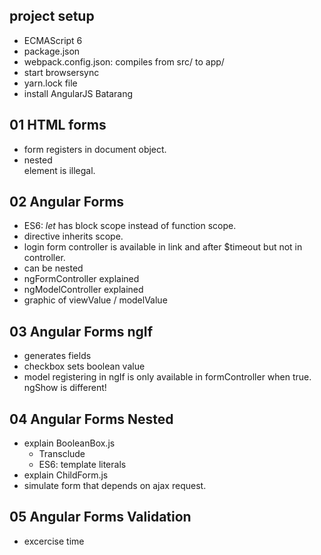 ## project setup
* ECMAScript 6
* package.json
* webpack.config.json: compiles from src/ to app/
* start browsersync
* yarn.lock file
* install AngularJS Batarang

## 01 HTML forms
* form registers in document object.
* nested <form> element is illegal.
 
## 02 Angular Forms
* ES6: _let_ has block scope instead of function scope.
* directive inherits scope.
* login form controller is available in link and after $timeout but not in controller.
* <ng-form> can be nested
* ngFormController explained
* ngModelController explained 
* graphic of viewValue / modelValue

## 03 Angular Forms ngIf
* <ng-repeat> generates fields
* checkbox sets boolean value
* model registering in ngIf is only available in formController when true. ngShow is different!

## 04 Angular Forms Nested
* explain BooleanBox.js
  * Transclude
  * ES6: template literals
* explain ChildForm.js
* simulate form that depends on ajax request.

## 05 Angular Forms Validation
* excercise time

